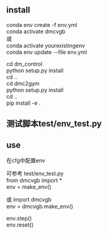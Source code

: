 ## install
conda env create -f env.yml  
conda activate dmcvgb    
或  
conda activate yourexistingenv  
conda env update --file env.yml  

cd dm_control  
python setup.py install  
cd ..  
cd dmc2gym  
python setup.py install  
cd ..  
pip install -e .
   
  
## 测试脚本test/env_test.py  
  
## use   
在cfg中配置env  

可参考 test/env_test.py  
from dmcvgb import *     
env = make_env()  

或
import dmcvgb    
env = dmcvgb.make_env()  

env.step()  
env.reset()  
